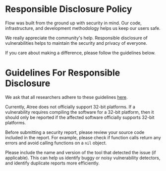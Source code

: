 # Responsible Disclosure Policy

Flow was built from the ground up with security in mind. Our code, infrastructure, and development methodology helps us keep our users safe.

We really appreciate the community's help. Responsible disclosure of vulnerabilities helps to maintain the security and privacy of everyone.

If you care about making a difference, please follow the guidelines below.

# **Guidelines For Responsible Disclosure**

We ask that all researchers adhere to these guidelines [here](https://flow.com/flow-responsible-disclosure).

Currently, Atree does not officially support 32-bit platforms. If a vulnerability requires compiling the software for a 32-bit platform, then it should only be reported if the affected software officially supports 32-bit platforms.

Before submitting a security report, please review your source code included in the report. For example, please check if function calls return any errors and avoid calling functions on a `nil` object.

Please include the name and version of the tool that detected the issue (if applicable).  This can help us identify buggy or noisy vulnerability detectors, and identify duplicate reports more efficiently.

